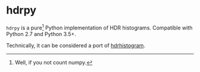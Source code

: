 # hdrpy

`hdrpy` is a pure[^1] Python implementation of HDR histograms. Compatible with Python 2.7 and Python 3.5+.

[^1]: Well, if you not count numpy.

Technically, it can be considered a port of [hdrhistogram](https://github.com/HdrHistogram/HdrHistogram_py/).

